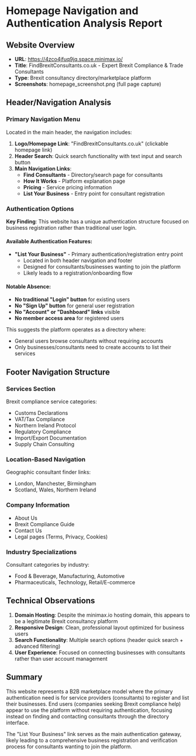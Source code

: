 # Homepage Navigation and Authentication Analysis Report

## Website Overview
- **URL**: https://4zco4jfuq9jq.space.minimax.io/
- **Title**: FindBrexitConsultants.co.uk - Expert Brexit Compliance & Trade Consultants
- **Type**: Brexit consultancy directory/marketplace platform
- **Screenshots**: homepage_screenshot.png (full page capture)

## Header/Navigation Analysis

### Primary Navigation Menu
Located in the main header, the navigation includes:

1. **Logo/Homepage Link**: "FindBrexitConsultants.co.uk" (clickable homepage link)
2. **Header Search**: Quick search functionality with text input and search button
3. **Main Navigation Links**:
   - **Find Consultants** - Directory/search page for consultants
   - **How It Works** - Platform explanation page
   - **Pricing** - Service pricing information
   - **List Your Business** - Entry point for consultant registration

### Authentication Options

**Key Finding**: This website has a unique authentication structure focused on business registration rather than traditional user login.

#### Available Authentication Features:
- **"List Your Business"** - Primary authentication/registration entry point
  - Located in both header navigation and footer
  - Designed for consultants/businesses wanting to join the platform
  - Likely leads to a registration/onboarding flow

#### Notable Absence:
- **No traditional "Login" button** for existing users
- **No "Sign Up" button** for general user registration  
- **No "Account" or "Dashboard" links** visible
- **No member access area** for registered users

This suggests the platform operates as a directory where:
- General users browse consultants without requiring accounts
- Only businesses/consultants need to create accounts to list their services

## Footer Navigation Structure

### Services Section
Brexit compliance service categories:
- Customs Declarations
- VAT/Tax Compliance  
- Northern Ireland Protocol
- Regulatory Compliance
- Import/Export Documentation
- Supply Chain Consulting

### Location-Based Navigation
Geographic consultant finder links:
- London, Manchester, Birmingham
- Scotland, Wales, Northern Ireland

### Company Information
- About Us
- Brexit Compliance Guide
- Contact Us
- Legal pages (Terms, Privacy, Cookies)

### Industry Specializations
Consultant categories by industry:
- Food & Beverage, Manufacturing, Automotive
- Pharmaceuticals, Technology, Retail/E-commerce

## Technical Observations

1. **Domain Hosting**: Despite the minimax.io hosting domain, this appears to be a legitimate Brexit consultancy platform
2. **Responsive Design**: Clean, professional layout optimized for business users
3. **Search Functionality**: Multiple search options (header quick search + advanced filtering)
4. **User Experience**: Focused on connecting businesses with consultants rather than user account management

## Summary

This website represents a B2B marketplace model where the primary authentication need is for service providers (consultants) to register and list their businesses. End users (companies seeking Brexit compliance help) appear to use the platform without requiring authentication, focusing instead on finding and contacting consultants through the directory interface.

The "List Your Business" link serves as the main authentication gateway, likely leading to a comprehensive business registration and verification process for consultants wanting to join the platform.